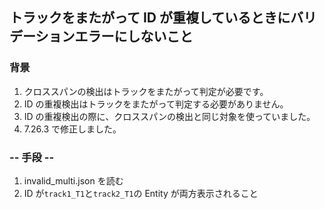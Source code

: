 ## トラックをまたがって ID が重複しているときにバリデーションエラーにしないこと

### 背景

1.  クロススパンの検出はトラックをまたがって判定が必要です。
2.  ID の重複検出はトラックをまたがって判定する必要がありません。
3.  ID の重複検出の際に、クロススパンの検出と同じ対象を使っていました。
4.  7.26.3 で修正しました。

### -- 手段 --

1.  invalid_multi.json を読む
2.  ID が`track1_T1`と`track2_T1`の Entity が両方表示されること
